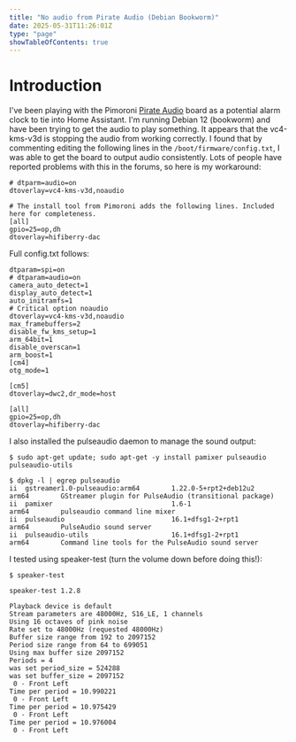 ```yaml
---
title: "No audio from Pirate Audio (Debian Bookworm)"
date: 2025-05-31T11:26:01Z
type: "page"
showTableOfContents: true
---
```


# Introduction

I've been playing with the Pimoroni [Pirate Audio](https://learn.pimoroni.com/article/getting-started-with-pirate-audio) board as a potential alarm clock to tie into Home Assistant. I'm running Debian 12 (bookworm) and have been trying to get the audio to play something. It appears that the vc4-kms-v3d is stopping the audio from working correctly. I found that by commenting editing the following lines in the ```/boot/firmware/config.txt```, I was able to get the board to output audio consistently. Lots of people have reported problems with this in the forums, so here is my workaround:

```
# dtparm=audio=on
dtoverlay=vc4-kms-v3d,noaudio

# The install tool from Pimoroni adds the following lines. Included here for completeness.
[all]
gpio=25=op,dh
dtoverlay=hifiberry-dac
```

Full config.txt follows:

```
dtparam=spi=on
# dtparam=audio=on
camera_auto_detect=1
display_auto_detect=1
auto_initramfs=1
# Critical option noaudio 
dtoverlay=vc4-kms-v3d,noaudio
max_framebuffers=2
disable_fw_kms_setup=1
arm_64bit=1
disable_overscan=1
arm_boost=1
[cm4]
otg_mode=1

[cm5]
dtoverlay=dwc2,dr_mode=host

[all]
gpio=25=op,dh
dtoverlay=hifiberry-dac
```

I also installed the pulseaudio daemon to manage the sound output:
```
$ sudo apt-get update; sudo apt-get -y install pamixer pulseaudio pulseaudio-utils

$ dpkg -l | egrep pulseaudio
ii  gstreamer1.0-pulseaudio:arm64        1.22.0-5+rpt2+deb12u2            arm64        GStreamer plugin for PulseAudio (transitional package)
ii  pamixer                              1.6-1                            arm64        pulseaudio command line mixer
ii  pulseaudio                           16.1+dfsg1-2+rpt1                arm64        PulseAudio sound server
ii  pulseaudio-utils                     16.1+dfsg1-2+rpt1                arm64        Command line tools for the PulseAudio sound server
```

I tested using speaker-test (turn the volume down before doing this!):

```
$ speaker-test 

speaker-test 1.2.8

Playback device is default
Stream parameters are 48000Hz, S16_LE, 1 channels
Using 16 octaves of pink noise
Rate set to 48000Hz (requested 48000Hz)
Buffer size range from 192 to 2097152
Period size range from 64 to 699051
Using max buffer size 2097152
Periods = 4
was set period_size = 524288
was set buffer_size = 2097152
 0 - Front Left
Time per period = 10.990221
 0 - Front Left
Time per period = 10.975429
 0 - Front Left
Time per period = 10.976004
 0 - Front Left
```
